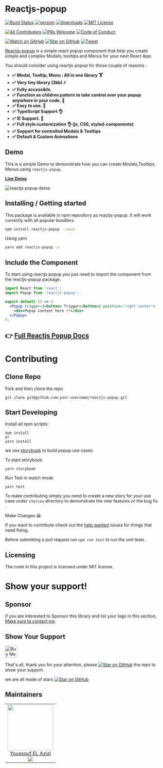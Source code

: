 # Reactjs-popup

[![Build Status][build-badge]][build]
[![version][version-badge]][package]
[![downloads][downloads-badge]][npmtrends]
[![MIT License][license-badge]][license]

[![All Contributors](https://img.shields.io/badge/all_contributors-16-orange.svg?style=flat-square)](#contributors)
[![PRs Welcome][prs-badge]][prs]
[![Code of Conduct][coc-badge]][coc]

[![Watch on GitHub][github-watch-badge]][github-watch]
[![Star on GitHub][github-star-badge]][github-star]
[![Tweet][twitter-badge]][twitter]

[Reactjs-popup](https://react-popup.elazizi.com) is a simple react popup component that help you create simple and complex Modals, tooltips and Menus for your next React App.

You should consider using reactjs-popup for those couple of reasons :

- **✅ Modal, Tooltip, Menu : All in one library 🏋️**
- **✅ Very tiny library (3kb) ⚡️**
- **✅ Fully accessible.**
- **✅ Function as children pattern to take control over your popup anywhere in your code. 💪**
- **✅ Easy to use. 🚀**
- **✅ TypeScript Support 👌**
- **✅ IE Support. 🚀**
- **✅ Full style customization 👌 (js, CSS, styled-components)**
- **✅ Support for controlled Modals & Tooltips**
- **✅ Default & Custom Animations**

## Demo

This is a simple Demo to demonstrate how you can create Modals,Tooltips, Menus using `reactjs-popup`.

[**Live Demo**](https://react-popup.elazizi.com)

![ reactjs popup demo](https://user-images.githubusercontent.com/11137944/92184555-74556c00-ee49-11ea-81c5-eb2a0087e93a.gif)

## Installing / Getting started

This package is available in npm repository as reactjs-popup. It will work correctly with all popular bundlers.

```bash
npm install reactjs-popup --save
```

Using yarn

```bash
yarn add reactjs-popup -s
```

## Include the Component

To start using reactjs popup you just need to import the component from the reactjs-popup package.

```jsx
import React from 'react';
import Popup from 'reactjs-popup';

export default () => (
  <Popup trigger={<button> Trigger</button>} position="right center">
    <div>Popup content here !!</div>
  </Popup>
);
```

## 👉 [Full Reactjs Popup Docs](https://react-popup.elazizi.com)

# Contributing

## Clone Repo

Fork and then clone the repo

    git clone git@github.com:your-username/reactjs-popup.git

## Start Developing

Install all npm scripts:

    npm install
    or
    yarn install

we use [storybook](https://storybook.js.org/) to build popup use cases.

To start storybook:

```
yarn storybook
```

Run Test in watch mode

```
yarn test
```

To make contributing simply you need to create a new story for your use case under `stories` directory to demonstrate the new features or the bug fix .

Make Changes 😀.

If you want to contribute check out the [help wanted](https://github.com/yjose/reactjs-popup/issues?q=is%3Aissue+is%3Aopen+label%3A%22help+wanted%22) issues for things that need fixing.

Before submitting a pull request run `npm run test` to run the unit tests .

## Licensing

The code in this project is licensed under MIT license.

# Show your support!

## Sponsor

if you are interested to Sponsor this library and list your logo in this section, [Make sure to contact me](https://twitter.com/ElaziziYoussouf).

## Show Your Support

<a href="https://www.buymeacoffee.com/yjose" target="_blank">
  <img
    src="https://cdn.buymeacoffee.com/buttons/default-orange.png"
    alt="Buy Me A Coffee"
    height="40px"
  />
</a>
<br />

That's all, thank you for your attention, please [![Star on GitHub][github-star-badge]][github-star] the repo to show your support.

we are all made of stars [![Star on GitHub][github-star-badge]][github-star]

## Maintainers

<table>
  <tbody>
    <tr>
      <td align="center">
        <a href="http://elazizi.com/">
          <img width="150" height="150" src="https://github.com/yjose.png?v=3&s=150">
          </br>
          Youssouf EL Azizi
        </a>
        <div>
          <a href="https://twitter.com/ElaziziYoussouf">
            <img src="https://img.shields.io/twitter/follow/ElaziziYoussouf.svg?style=social&label=Follow" />
          </a>
        </div>
      </td>
    </tr>
  <tbody>
</table>

[build-badge]: https://img.shields.io/travis/yjose/reactjs-popup.svg?style=flat-square
[build]: https://travis-ci.org/yjose/reactjs-popup
[version-badge]: https://img.shields.io/npm/v/reactjs-popup.svg?style=flat-square
[package]: https://www.npmjs.com/package/reactjs-popup
[downloads-badge]: https://img.shields.io/npm/dt/reactjs-popup.svg?style=flat-square
[npmtrends]: http://www.npmtrends.com/reactjs-popup
[license-badge]: https://img.shields.io/npm/l/reactjs-popup.svg?style=flat-square
[license]: https://github.com/yjose/reactjs-popup/blob/master/LICENSE
[prs-badge]: https://img.shields.io/badge/PRs-welcome-brightgreen.svg?style=flat-square
[prs]: http://makeapullrequest.com
[coc-badge]: https://img.shields.io/badge/code%20of-conduct-ff69b4.svg?style=flat-square
[coc]: https://github.com/yjose/reactjs-popup/blob/master/CODE_OF_CONDUCT.md
[github-watch-badge]: https://img.shields.io/github/watchers/yjose/reactjs-popup.svg?style=social
[github-watch]: https://github.com/yjose/reactjs-popup/watchers
[github-star-badge]: https://img.shields.io/github/stars/yjose/reactjs-popup.svg?style=social
[github-star]: https://github.com/yjose/reactjs-popup/stargazers
[twitter]: https://twitter.com/intent/tweet?text=Check%20out%20reactjs-popup%20by%20%40ElaziziYoussouf%20https%3A%2F%2Fgithub.com%2Fyjose%2Freactjs-popup%20%F0%9F%91%8D
[twitter-badge]: https://img.shields.io/twitter/url/https/github.com/yjose/reactjs-popup.svg?style=social
[all-contributors]: https://github.com/yjose/all-contributors

